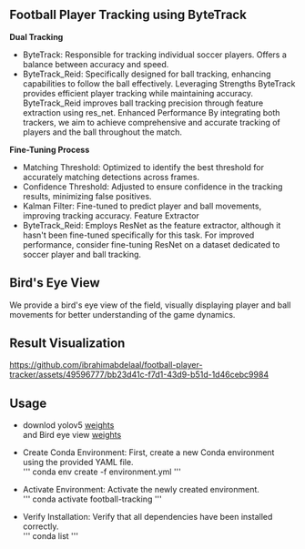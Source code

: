  ## Football Player Tracking using ByteTrack 
**Dual Tracking** 
* ByteTrack: 
Responsible for tracking individual soccer players. 
Offers a balance between accuracy and speed. 
* ByteTrack_Reid:
Specifically designed for ball tracking, enhancing capabilities to follow the ball effectively.
Leveraging Strengths
ByteTrack provides efficient player tracking while maintaining accuracy.
ByteTrack_Reid improves ball tracking precision through feature extraction using res_net.
Enhanced Performance
By integrating both trackers, we aim to achieve comprehensive and accurate tracking of players and the ball throughout the match.

**Fine-Tuning Process**
* Matching Threshold: Optimized to identify the best threshold for accurately matching detections across frames.
* Confidence Threshold: Adjusted to ensure confidence in the tracking results, minimizing false positives.
* Kalman Filter: Fine-tuned to predict player and ball movements, improving tracking accuracy.
Feature Extractor
* ByteTrack_Reid: Employs ResNet as the feature extractor, although it hasn't been fine-tuned specifically for this task.
  For improved performance, consider fine-tuning ResNet on a dataset dedicated to soccer player and ball tracking.
## Bird's Eye View
We provide a bird's eye view of the field, visually displaying player and ball movements for better understanding of the game dynamics.

## Result Visualization
https://github.com/ibrahimabdelaal/football-player-tracker/assets/49596777/bb23d41c-f7d1-43d9-b51d-1d46cebc9984

## Usage
* downlod yolov5 [weights](https://drive.google.com/file/d/1-7UUm0XAZhVwzBHHL-zvh7WHGzYXN8df/view?usp=sharing)\
    and Bird eye view [weights](https://drive.google.com/file/d/1-5wsJH4mnOGrcJ6exoSC3y3zPC8L94lS/view?usp=sharing)
  
* Create Conda Environment: First, create a new Conda environment using the provided YAML file.\
'''
   conda env create -f environment.yml
'''
    
* Activate Environment: Activate the newly created environment.\
  '''
    conda activate football-tracking
  '''
    
* Verify Installation: Verify that all dependencies have been installed correctly.\
'''
    conda list
'''


